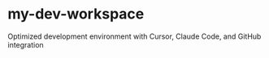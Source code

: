 # my-dev-workspace
Optimized development environment with Cursor, Claude Code, and GitHub integration
